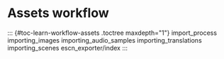 Assets workflow
===============

::: {#toc-learn-workflow-assets .toctree maxdepth="1"}
import\_process importing\_images importing\_audio\_samples
importing\_translations importing\_scenes escn\_exporter/index
:::
